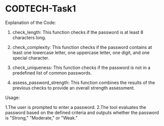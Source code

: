 # CODTECH-Task1






Explanation of the Code:

1. check_length: This function checks if the password is at least 8 characters long.

2. check_complexity: This function checks if the password contains at least one lowercase letter, one uppercase letter, one digit, and one special character.

3. check_uniqueness: This function checks if the password is not in a predefined list of common passwords.

4. assess_password_strength: This function combines the results of the previous checks to provide an overall strength assessment.

Usage:

1.The user is prompted to enter a password.
2.The tool evaluates the password based on the defined criteria and outputs whether the password is "Strong," "Moderate," or "Weak."
